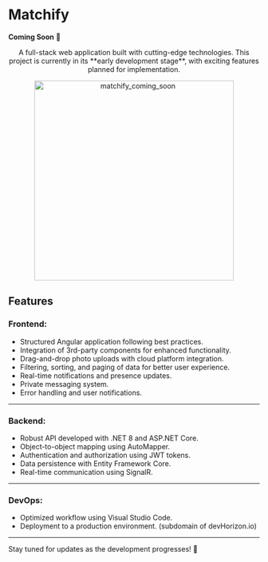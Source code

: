 # Matchify
**Coming Soon** 🚧

<p align="center"> A full-stack web application built with cutting-edge technologies. This project is currently in its **early development stage**, with exciting features planned for implementation. </p>



<p align="center">
  <img src="https://github.com/user-attachments/assets/8363600f-a877-48be-9a95-8cd7a0a696f1" alt="matchify_coming_soon" width="400"/>
</p>


## Features

### Frontend:
- Structured Angular application following best practices.
- Integration of 3rd-party components for enhanced functionality.
- Drag-and-drop photo uploads with cloud platform integration.
- Filtering, sorting, and paging of data for better user experience.
- Real-time notifications and presence updates.
- Private messaging system.
- Error handling and user notifications.

---

### Backend:
- Robust API developed with .NET 8 and ASP.NET Core.
- Object-to-object mapping using AutoMapper.
- Authentication and authorization using JWT tokens.
- Data persistence with Entity Framework Core.
- Real-time communication using SignalR.

---

### DevOps:
- Optimized workflow using Visual Studio Code.
- Deployment to a production environment. (subdomain of devHorizon.io)

---

Stay tuned for updates as the development progresses! 🚀
